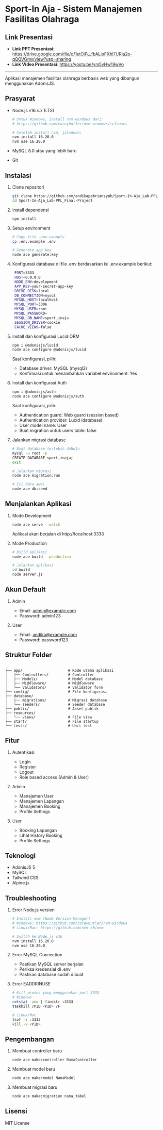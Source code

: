 # Sport-In Aja - Sistem Manajemen Fasilitas Olahraga

## Link Presentasi

- **Link PPT Presentasi**: https://drive.google.com/file/d/1etOiPJ_fbALioFXhI7URla2o-qQQVGmy/view?usp=sharing
- **Link Video Presentasi**: https://youtu.be/ym5vHw19wVo

---

Aplikasi manajemen fasilitas olahraga berbasis web yang dibangun menggunakan AdonisJS.

## Prasyarat

- Node.js v16.x.x (LTS)
  ```bash
  # Untuk Windows, install nvm-windows dari:
  # https://github.com/coreybutler/nvm-windows/releases
  
  # Setelah install nvm, jalankan:
  nvm install 16.20.0
  nvm use 16.20.0
  ```

- MySQL 8.0 atau yang lebih baru
- Git

## Instalasi

1. Clone repositori
   ```bash
   git clone https://github.com/andikapebriansyah/Sport-In-Aja_Lab-PPL_Final-Project.git
   cd Sport-In-Aja_Lab-PPL_Final-Project
   ```

2. Install dependensi
   ```bash
   npm install
   ```

3. Setup environment
   ```bash
   # Copy file .env.example
   cp .env.example .env
   
   # Generate app key
   node ace generate:key
   ```

4. Konfigurasi database di file .env berdasarkan isi .env.example berikut:
   ```bash
    PORT=3333
    HOST=0.0.0.0
    NODE_ENV=development
    APP_KEY=your-secret-app-key
    DRIVE_DISK=local
    DB_CONNECTION=mysql
    MYSQL_HOST=localhost
    MYSQL_PORT=3306
    MYSQL_USER=root
    MYSQL_PASSWORD=
    MYSQL_DB_NAME=sport_inaja
    SESSION_DRIVER=cookie
    CACHE_VIEWS=false
   ```

5. Install dan konfigurasi Lucid ORM
   ```bash
   npm i @adonisjs/lucid
   node ace configure @adonisjs/lucid
   ```
   Saat konfigurasi, pilih:
   - Database driver: MySQL (mysql2)
   - Konfirmasi untuk menambahkan variabel environment: Yes

6. Install dan konfigurasi Auth
   ```bash
   npm i @adonisjs/auth
   node ace configure @adonisjs/auth
   ```
   Saat konfigurasi, pilih:
   - Authentication guard: Web guard (session based)
   - Authentication provider: Lucid (database)
   - User model name: User
   - Buat migration untuk users table: false

7. Jalankan migrasi database
   ```bash
   # Buat database terlebih dahulu
   mysql -u root -p
   CREATE DATABASE sport_inaja;
   exit
   
   # Jalankan migrasi
   node ace migration:run
   
   # Isi data awal
   node ace db:seed
   ```

## Menjalankan Aplikasi

1. Mode Development
   ```bash
   node ace serve --watch
   ```
   Aplikasi akan berjalan di http://localhost:3333

2. Mode Production
   ```bash
   # Build aplikasi
   node ace build --production
   
   # Jalankan aplikasi
   cd build
   node server.js
   ```

## Akun Default

1. Admin
   - Email: admin@example.com
   - Password: admin123

2. User
   - Email: andika@example.com
   - Password: password123

## Struktur Folder

```
.
├── app/                     # Kode utama aplikasi
│   ├── Controllers/         # Controller
│   ├── Models/              # Model database
│   ├── Middleware/          # Middleware
│   └── Validators/          # Validator form
├── config/                  # File konfigurasi
├── database/            
│   ├── migrations/          # Migrasi database
│   └── seeders/             # Seeder database
├── public/                  # Asset publik
├── resources/
│   └── views/               # File view
├── start/                   # File startup
└── tests/                   # Unit test

```

## Fitur

1. Autentikasi
   - Login
   - Register
   - Logout
   - Role based access (Admin & User)

2. Admin
   - Manajemen User
   - Manajemen Lapangan
   - Manajemen Booking
   - Profile Settings

3. User
   - Booking Lapangan
   - Lihat History Booking
   - Profile Settings

## Teknologi

- AdonisJS 5
- MySQL
- Tailwind CSS
- Alpine.js

## Troubleshooting

1. Error Node.js version
   ```bash
   # Install nvm (Node Version Manager)
   # Windows: https://github.com/coreybutler/nvm-windows
   # Linux/Mac: https://github.com/nvm-sh/nvm
   
   # Switch ke Node.js v16
   nvm install 16.20.0
   nvm use 16.20.0
   ```

2. Error MySQL Connection
   - Pastikan MySQL server berjalan
   - Periksa kredensial di .env
   - Pastikan database sudah dibuat

3. Error EADDRINUSE
   ```bash
   # Kill proses yang menggunakan port 3333
   # Windows
   netstat -ano | findstr :3333
   taskkill /PID <PID> /F
   
   # Linux/Mac
   lsof -i :3333
   kill -9 <PID>
   ```

## Pengembangan

1. Membuat controller baru
   ```bash
   node ace make:controller NamaController
   ```

2. Membuat model baru
   ```bash
   node ace make:model NamaModel
   ```

3. Membuat migrasi baru
   ```bash
   node ace make:migration nama_tabel
   ```

## Lisensi

MIT License 
